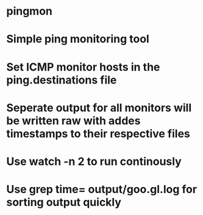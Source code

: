 # pingmon
# Simple ping monitoring tool
# Set ICMP monitor hosts in the ping.destinations file
# Seperate output for all monitors will be written raw with addes timestamps to their respective files
# Use watch -n 2 to run continously
# Use grep time= output/goo.gl.log for sorting output quickly
